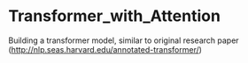 # Transformer_with_Attention
Building a transformer model, similar to original research paper (http://nlp.seas.harvard.edu/annotated-transformer/)

